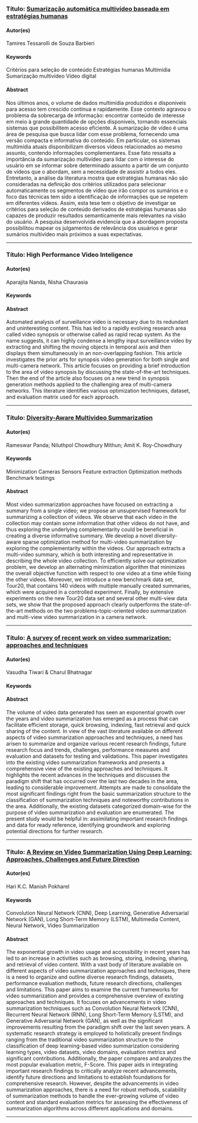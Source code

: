 ### Título: [Sumarização automática multivídeo baseada em estratégias humanas](https://www.teses.usp.br/teses/disponiveis/55/55134/tde-27092021-101106/en.php)  
#### Autor(es)  
Tamires Tessarolli de Souza Barbieri  
#### Keywords  
Critérios para seleção de conteúdo
Estratégias humanas
Multimídia
Sumarização multivídeo
Vídeo digital  
#### Abstract  
Nos últimos anos, o volume de dados multimídia produzidos e disponíveis para acesso tem crescido contínua e rapidamente. Esse contexto agravou o problema da sobrecarga de informação: encontrar conteúdo de interesse em meio à grande quantidade de opções disponíveis, tornando essenciais sistemas que possibilitem acesso eficiente. A sumarização de vídeo é uma área de pesquisa que busca lidar com esse problema, fornecendo uma versão compacta e informativa do conteúdo. Em particular, os sistemas multimídia atuais disponibilizam diversos vídeos relacionados ao mesmo assunto, contendo informações complementares. Esse fato ressalta a importância da sumarização multivídeo para lidar com o interesse do usuário em se informar sobre determinado assunto a partir de um conjunto de vídeos que o abordam, sem a necessidade de assistir a todos eles. Entretanto, a análise da literatura mostra que estratégias humanas não são consideradas na definição dos critérios utilizados para selecionar automaticamente os segmentos de vídeo que irão compor os sumários e o foco das técnicas tem sido a identificação de informações que se repetem em diferentes vídeos. Assim, esta tese tem o objetivo de investigar se critérios para seleção de conteúdo derivados de estratégias humanas são capazes de produzir resultados semanticamente mais relevantes na visão do usuário. A pesquisa desenvolvida evidencia que a abordagem proposta possibilitou mapear os julgamentos de relevância dos usuários e gerar sumários multivídeo mais próximos a suas expectativas.
***

### Título: High Performance Video Inteligence
#### Autor(es)  
Aparajita Nanda, Nisha Chaurasia
#### Keywords  

#### Abstract  
Automated analysis of surveillance video is necessary due to its redundant and uninteresting content. This has led to a rapidly evolving research area called video synopsis or otherwise called as rapid recap system. As the name suggests, it can highly condense a lengthy input surveillance video by extracting and shifting the moving objects in temporal axis and then displays them simultaneously in an non-overlapping fashion. This article investigates the prior arts for synopsis video generation for both single and multi-camera network. This article focuses on providing a brief introduction to the area of video synopsis by discussing the state-of-the-art techniques. Then the end of the article also focuses on a new trend in synopsis generation methods applied to the challenging area of multi-camera networks. This literature identifies various optimization techniques, dataset, and evaluation matrix used for each approach.
***

### Título: [Diversity-Aware Multivideo Summarization](https://ieeexplore.ieee.org/abstract/document/7934394)
#### Autor(es)  
Rameswar Panda; Niluthpol Chowdhury Mithun; Amit K. Roy-Chowdhury
#### Keywords  
Minimization
Cameras
Sensors
Feature extraction
Optimization methods
Benchmark testings
#### Abstract  
Most video summarization approaches have focused on extracting a summary from a single video; we propose an unsupervised framework for summarizing a collection of videos. We observe that each video in the collection may contain some information that other videos do not have, and thus exploring the underlying complementarity could be beneficial in creating a diverse informative summary. We develop a novel diversity-aware sparse optimization method for multi-video summarization by exploring the complementarity within the videos. Our approach extracts a multi-video summary, which is both interesting and representative in describing the whole video collection. To efficiently solve our optimization problem, we develop an alternating minimization algorithm that minimizes the overall objective function with respect to one video at a time while fixing the other videos. Moreover, we introduce a new benchmark data set, Tour20, that contains 140 videos with multiple manually created summaries, which were acquired in a controlled experiment. Finally, by extensive experiments on the new Tour20 data set and several other multi-view data sets, we show that the proposed approach clearly outperforms the state-of-the-art methods on the two problems-topic-oriented video summarization and multi-view video summarization in a camera network.
***

### Título: [A survey of recent work on video summarization: approaches and techniques](https://link.springer.com/article/10.1007/s11042-021-10977-y)
#### Autor(es)  
Vasudha Tiwari & Charul Bhatnagar 
#### Keywords  

#### Abstract  
The volume of video data generated has seen an exponential growth over the years and video summarization has emerged as a process that can facilitate efficient storage, quick browsing, indexing, fast retrieval and quick sharing of the content. In view of the vast literature available on different aspects of video summarization approaches and techniques, a need has arisen to summarize and organize various recent research findings, future research focus and trends, challenges, performance measures and evaluation and datasets for testing and validations. This paper investigates into the existing video summarization frameworks and presents a comprehensive view of the existing approaches and techniques. It highlights the recent advances in the techniques and discusses the paradigm shift that has occurred over the last two decades in the area, leading to considerable improvement. Attempts are made to consolidate the most significant findings right from the basic summarization structure to the classification of summarization techniques and noteworthy contributions in the area. Additionally, the existing datasets categorized domain-wise for the purpose of video summarization and evaluation are enumerated. The present study would be helpful in: assimilating important research findings and data for ready reference, identifying groundwork and exploring potential directions for further research.
***

### Título: [A Review on Video Summarization Using Deep Learning: Approaches, Challenges and Future Direction](https://papers.ssrn.com/sol3/papers.cfm?abstract_id=4979804)
#### Autor(es)  
Hari K.C.
Manish Pokharel 
#### Keywords  
Convolution Neural Network (CNN), Deep Learning, Generative Adversarial Network (GAN), Long Short-Term Memory (LSTM), Multimedia Content, Neural Network, Video Summarization
#### Abstract  
The exponential growth in video usage and accessibility in recent years has led to an increase in activities such as browsing, storing, indexing, sharing, and retrieval of video content. With a vast body of literature available on different aspects of video summarization approaches and techniques, there is a need to organize and outline diverse research findings, datasets, performance evaluation methods, future research directions, challenges and limitations. This paper aims to examine the current frameworks for video summarization and provides a comprehensive overview of existing approaches and techniques. It focuses on advancements in video summarization techniques such as Convolution Neural Network (CNN), Recurrent Neural Network (RNN), Long Short-Term Memory (LSTM), and Generative Adversarial Network (GAN), as well as the significant improvements resulting from the paradigm shift over the last seven years. A systematic research strategy is employed to holistically present findings ranging from the traditional video summarization structure to the classification of deep learning-based video summarization considering learning types, video datasets, video domains, evaluation metrics and significant contributions. Additionally, the paper compares and analyzes the most popular evaluation metric, F-Score. This paper aids in integrating important research findings to critically analyze recent advancements, identify future directions and limitations to establish foundations for comprehensive research. However, despite the advancements in video summarization approaches, there is a need for robust methods, scalability of summarization methods to handle the ever-growing volume of video content and standard evaluation metrics for assessing the effectiveness of summarization algorithms across different applications and domains.
***
